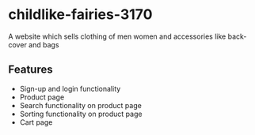 # childlike-fairies-3170
A website which sells clothing of men women  and accessories like back-cover and bags
## Features

- Sign-up and login functionality
- Product page
- Search functionality on product page
- Sorting functionality on product page
- Cart page
